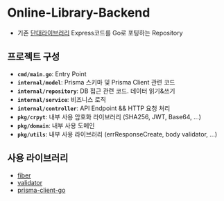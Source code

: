 # Online-Library-Backend
- 기존 [단대라이브러리](https://github.com/DKSH-WoongDo/Woongdo-API/) Express코드를 Go로 포팅하는 Repository

## 프로젝트 구성

- **`cmd/main.go`**: Entry Point
- **`internal/model`**: Prisma 스키마 및 Prisma Client 관련 코드
- **`internal/repository`**: DB 접근 관련 코드. 데이터 읽기&쓰기
- **`internal/service`**: 비즈니스 로직
- **`internal/controller`**: API Endpoint && HTTP 요청 처리
- **`pkg/crpyt`**: 내부 사용 암호화 라이브러리 (SHA256, JWT, Base64, ...)
- **`pkg/domain`**: 내부 사용 도메인
- **`pkg/utils`**: 내부 사용 라이브러리 (errResponseCreate, body validator, ...)

## 사용 라이브러리
- [fiber](https://github.com/gofiber/fiber) 
- [validator](https://github.com/go-playground/validator) 
- [prisma-client-go](https://github.com/steebchen/prisma-client-go) 